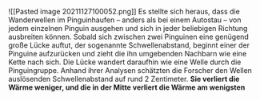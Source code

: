 ![[Pasted image 20211127100052.png]]
Es stellte sich heraus, dass die Wanderwellen im Pinguinhaufen – anders als bei einem Autostau – von jedem einzelnen Pinguin ausgehen und sich in jeder beliebigen Richtung ausbreiten können. Sobald sich zwischen zwei Pinguinen eine genügend große Lücke auftut, der sogenannte Schwellenabstand, beginnt einer der Pinguine aufzurücken und zieht die ihn umgebenden Nachbarn wie eine Kette nach sich. Die Lücke wandert daraufhin wie eine Welle durch die Pinguingruppe. Anhand ihrer Analysen schätzten die Forscher den Wellen auslösenden Schwellenabstand auf rund 2 Zentimeter. **Sie verliert die Wärme weniger, und die in der Mitte verliert die Wärme am wenigsten**